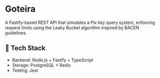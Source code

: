 # Goteira
A Fastify-based REST API that simulates a Pix key query system, enforcing request limits using the Leaky Bucket algorithm inspired by BACEN guidelines.

## 🧱 Tech Stack
- Backend: Node.js + Fastify + TypeScript
- Storage: PostgreSQL + Redis
- Testing: Jest
